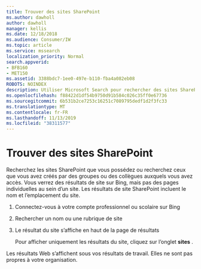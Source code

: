 ```yaml
---
title: Trouver des sites SharePoint
ms.author: dawholl
author: dawholl
manager: kellis
ms.date: 12/18/2018
ms.audience: Consumer/IW
ms.topic: article
ms.service: mssearch
localization_priority: Normal
search.appverid:
- BFB160
- MET150
ms.assetid: 3388bdc7-1ee0-497e-b110-fba4a082eb08
ROBOTS: NOINDEX
description: Utiliser Microsoft Search pour rechercher des sites SharePoint et les détails que vous verrez
ms.openlocfilehash: f88422d1df54b9750d91b584c026c35ff0e67736
ms.sourcegitcommit: 6b531b2ce7253c16251c7089795dedf1d2f3fc33
ms.translationtype: MT
ms.contentlocale: fr-FR
ms.lasthandoff: 11/13/2019
ms.locfileid: "38311577"
---
```

# <a name="find-sharepoint-sites"></a>Trouver des sites SharePoint

Recherchez les sites SharePoint que vous possédez ou recherchez ceux que vous avez créés par des groupes ou des collègues auxquels vous avez accès. Vous verrez des résultats de site sur Bing, mais pas des pages individuelles au sein d’un site. Les résultats de site SharePoint incluent le nom et l’emplacement du site.
  
1. Connectez-vous à votre compte professionnel ou scolaire sur Bing
    
2. Rechercher un nom ou une rubrique de site
    
3. Le résultat du site s’affiche en haut de la page de résultats
    
    Pour afficher uniquement les résultats du site, cliquez sur l’onglet **sites** . 
    
Les résultats Web s’affichent sous vos résultats de travail. Elles ne sont pas propres à votre organisation.
